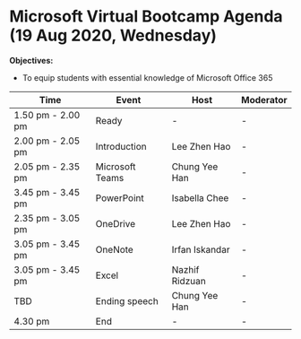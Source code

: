 # Microsoft Virtual Bootcamp Agenda (19 Aug 2020, Wednesday)


**Objectives:** 
- To equip students with essential knowledge of Microsoft Office 365

Time | Event | Host | Moderator
------- | ------- | ------- | -------
1.50 pm - 2.00 pm  | Ready | - | -
2.00 pm - 2.05 pm | Introduction | Lee Zhen Hao | -
2.05 pm - 2.35 pm  | Microsoft Teams | Chung Yee Han | -
3.45 pm - 3.45 pm  | PowerPoint | Isabella Chee | -
2.35 pm - 3.05 pm  | OneDrive | Lee Zhen Hao | -
3.05 pm - 3.45 pm  | OneNote | Irfan Iskandar | -
3.05 pm - 3.45 pm  | Excel | Nazhif Ridzuan | -
TBD | Ending speech | Chung Yee Han | -
4.30 pm | End | - | -

